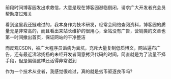 前段时间博客园发出求救信，大意是现在博客园濒临倒闭，请求广大开发者充会员帮助度过难关

看到这里我还挺难过的，我本身作为技术研发，经常会网络查阅资料，博客园的质量无是非常高的，而且看出来站长维护的很用心，全站没有广告，营销类的文章也第一时间撤出首页，保证网站的干净整洁

而反观CSDN，被广大程序员诟病为粪坑，充斥大量复制低质博文，网站遍布广告，还有最近沸沸扬扬的未经开发者同意拷贝代码的时间，简直就是为了流量不择手段，但是偏偏这样还活得非常滋润

作为一个技术从业者，我感觉很难过，真的就是劣币驱逐良币吗?